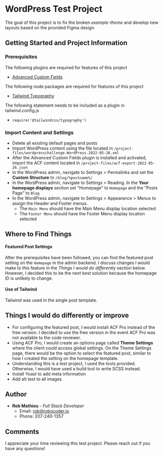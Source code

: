 # WordPress Test Project
The goal of this project is to fix the broken *example-theme* and develop new layouts based on the provided Figma design.

## Getting Started and Project Information

### Prerequisites
The following plugins are required for features of this project
- [Advanced Custom Fields](https://www.advancedcustomfields.com/)

The following node packages are required for features of this project
- [Tailwind Typography](https://tailwindcss.com/docs/typography-plugin)

The following statement needs to be included as a plugin in tailwind.config.js
- `require('@tailwindcss/typography')`

### Import Content and Settings
- Delete all existing default pages and posts
- Import WordPress content using the file located in `/project-files/wordpresschallenge.WordPress.2022-05-26.xml`
- After the Advanced Custom Fields plugin is installed and activated, import the ACF content located in `/project-files/acf-export-2022-05-26.json`
- In the WordPress admin, navigate to Settings > Permalinks and set the **Custom Structure** to `/blog/%postname%/`
- In the WordPress admin, navigate to Settings > Reading. In the **Your homepage displays** section set "Homepage" to `Homepage` and the "Posts Page" to `Blog`
- In the WordPress admin, navigate to Settings > Appearance > Menus to assign the Header and Footer menus.
    - The `Main Menu` should have the Main Menu display location selected
    - The `Footer Menu` should have the Footer Menu display location selected

## Where to Find Things
#### Featured Post Settings
After the prerequisites have been followed, you can find the featured post setting on the `Homepage` in the admin backend. I discuss changes I would make to this feature in the *Things I would do differently* section below. However, I decided this to be the next best solution because the homepage ID is unlikely to change.

#### Use of Tailwind
Tailwind was used in the single post template.

## Things I would do differently or improve
- For configuring the featured post, I would install ACF Pro instead of the free version. I decided to use the free version in the event ACF Pro was not available to the code reviewer.
- Using ACF Pro, I would create an options page called **Theme Settings** where the client could access global settings. On the Theme Settings page, there would be the option to select the featured post, similar to how I created the setting on the homepage template.
- Understanding this is a test project, I used the tools provided. Otherwise, I would have used a build tool to write SCSS instead.
- Install Yoast to add meta information
- Add alt text to all images

## Author
- **Rob Mathieu** - *Full Stack Developer*
    - Email: rob@robocoder.io
    - Phone: 207-240-1357

## Comments
I appreciate your time reviewing this test project. Please reach out if you have any questions!